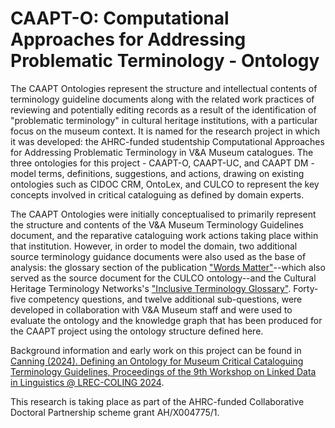# CAAPT-O: Computational Approaches for Addressing Problematic Terminology - Ontology

The CAAPT Ontologies represent the structure and intellectual contents of terminology guideline documents along with the related work practices of reviewing and potentially editing records as a result of the identification of "problematic terminology" in cultural heritage institutions, with a particular focus on the museum context. It is named for the research project in which it was developed: the AHRC-funded studentship Computational Approaches for Addressing Problematic Terminology in V&A Museum catalogues. The three ontologies for this project - CAAPT-O, CAAPT-UC, and CAAPT DM - model terms, definitions, suggestions, and actions, drawing on existing ontologies such as CIDOC CRM, OntoLex, and CULCO to represent the key concepts involved in critical cataloguing as defined by domain experts.

The CAAPT Ontologies were initially conceptualised to primarily represent the structure and contents of the V&A Museum Terminology Guidelines document, and the reparative cataloguing work actions taking place within that institution. However, in order to model the domain, two additional source terminology guidance documents were also used as the base of analysis: the glossary section of the publication ["Words Matter"](https://www.tropenmuseum.nl/en/about-tropenmuseum/words-matter-publication)--which also served as the source document for the CULCO ontology--and the Cultural Heritage Terminology Networks's ["Inclusive Terminology Glossary"](https://culturalheritageterminology.co.uk/glossary-2/). Forty-five competency questions, and twelve additional sub-questions, were developed in collaboration with V&A Museum staff and were used to evaluate the ontology and the knowledge graph that has been produced for the CAAPT project using the ontology structure defined here.

Background information and early work on this project can be found in [Canning (2024). Defining an Ontology for Museum Critical Cataloguing Terminology Guidelines, Proceedings of the 9th Workshop on Linked Data in Linguistics @ LREC-COLING 2024](https://aclanthology.org/2024.ldl-1.4/).

This research is taking place as part of the AHRC-funded Collaborative Doctoral Partnership scheme grant AH/X004775/1.
